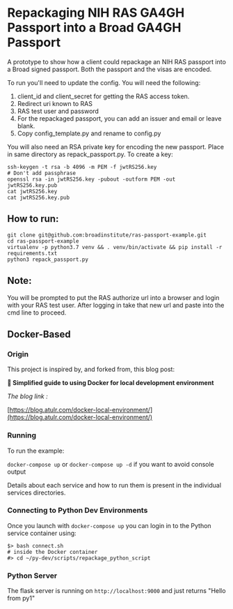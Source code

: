 # Repackaging NIH RAS GA4GH Passport into a Broad GA4GH Passport

A prototype to show how a client could repackage an NIH RAS passport into a Broad signed passport. Both the passport and the visas are encoded.

To run you'll need to update the config. You will need the following:
1. client_id and client_secret for getting the RAS access token.
2. Redirect uri known to RAS
3. RAS test user and password
4. For the repackaged passport, you can add an issuer and email or leave blank.
6. Copy config_template.py and rename to config.py

You will also need an RSA private key for encoding the new passport. Place in same directory as repack_passport.py. To create a key:
```
ssh-keygen -t rsa -b 4096 -m PEM -f jwtRS256.key
# Don't add passphrase
openssl rsa -in jwtRS256.key -pubout -outform PEM -out jwtRS256.key.pub
cat jwtRS256.key
cat jwtRS256.key.pub
```

## How to run:  
```
git clone git@github.com:broadinstitute/ras-passport-example.git
cd ras-passport-example
virtualenv -p python3.7 venv && . venv/bin/activate && pip install -r requirements.txt
python3 repack_passport.py
```
## Note:
You will be prompted to put the RAS authorize url into a browser and login with your RAS test user. After logging in take that new url and paste into the cmd line to proceed.

## Docker-Based

### Origin

This project is inspired by, and forked from, this blog post:

**🐳 Simplified guide to using Docker for local development environment**

_The blog link :_

[https://blog.atulr.com/docker-local-environment/](https://blog.atulr.com/docker-local-environment/)

### Running

To run the example:

`docker-compose up` or `docker-compose up -d` if you want to avoid console output

Details about each service and how to run them is present in the individual services directories.

### Connecting to Python Dev Environments

Once you launch with `docker-compose up` you can login in to the Python service
container using:


    $> bash connect.sh
    # inside the Docker container
    #> cd ~/py-dev/scripts/repackage_python_script



### Python Server

The flask server is running on `http://localhost:9000` and just returns "Hello from py1"
